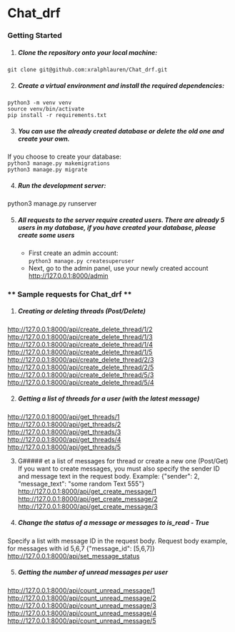 # Chat_drf

### Getting Started

1. ##### Clone the repository onto your local machine:  
```git clone git@github.com:xralphlauren/Chat_drf.git```

2. ##### Create a virtual environment and install the required dependencies:  
```python3 -m venv venv```  
```source venv/bin/activate```  
```pip install -r requirements.txt```  

3. ##### You can use the already created database or delete the old one and create your own.  
If you choose to create your database:  
```python3 manage.py makemigrations```  
```python3 manage.py migrate```  

4. ##### Run the development server:  
python3 manage.py runserver  

5. ##### All requests to the server require created users. There are already 5 users in my database, if you have created your database, please create some users  
    - First create an admin account:  
      ```python3 manage.py createsuperuser```  
    - Next, go to the admin panel, use your newly created account  
      http://127.0.0.1:8000/admin  
   

### ** Sample requests for Chat_drf **  

1. ##### Creating or deleting threads (Post/Delete)  
http://127.0.0.1:8000/api/create_delete_thread/1/2  
http://127.0.0.1:8000/api/create_delete_thread/1/3  
http://127.0.0.1:8000/api/create_delete_thread/1/4  
http://127.0.0.1:8000/api/create_delete_thread/1/5  
http://127.0.0.1:8000/api/create_delete_thread/2/3  
http://127.0.0.1:8000/api/create_delete_thread/2/5  
http://127.0.0.1:8000/api/create_delete_thread/5/3  
http://127.0.0.1:8000/api/create_delete_thread/5/4  

2. ##### Getting a list of threads for a user (with the latest message)  
http://127.0.0.1:8000/api/get_threads/1  
http://127.0.0.1:8000/api/get_threads/2  
http://127.0.0.1:8000/api/get_threads/3  
http://127.0.0.1:8000/api/get_threads/4  
http://127.0.0.1:8000/api/get_threads/5  

3. G##### et a list of messages for thread or create a new one (Post/Get)  
If you want to create messages, you must also specify the sender ID and message text in the request body. Example: {"sender": 2, "message_text": "some random Text 555"}  
http://127.0.0.1:8000/api/get_create_message/1  
http://127.0.0.1:8000/api/get_create_message/2  
http://127.0.0.1:8000/api/get_create_message/3  

4. ##### Change the status of a message or messages to is_read - True  
Specify a list with message ID in the request body. Request body example, for messages with id 5,6,7  {"message_id": [5,6,7]}  
http://127.0.0.1:8000/api/set_message_status  

5. ##### Getting the number of unread messages per user  
http://127.0.0.1:8000/api/count_unread_message/1  
http://127.0.0.1:8000/api/count_unread_message/2  
http://127.0.0.1:8000/api/count_unread_message/3  
http://127.0.0.1:8000/api/count_unread_message/4  
http://127.0.0.1:8000/api/count_unread_message/5  